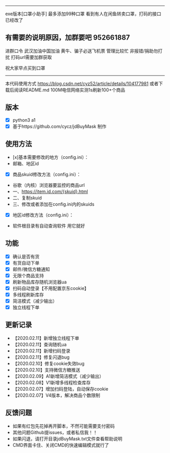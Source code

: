 ****
exe版本[口罩小助手] 最多添加99种口罩
看到有人在闲鱼转卖口罩，打码的接口已经改了

## 有需要的说明原因，加群要吧 952661887

进群口令 武汉加油中国加油
黄牛、骗子必送飞机票
管理比较忙 非报错/捐助勿打扰
打码url需要加群获取

祝大家早点买到口罩
****
本代码使用方式 https://blog.csdn.net/cyz52/article/details/104177981 或者下载后阅读README.md
100M电信网络实测1s刷新100+个商品
## 版本
- [x] python3 a1
- [x] 基于https://github.com/cycz/jdBuyMask 制作

## 使用方法
- [x]基本需要修改的地方（config.ini）：
-  邮箱、地区id

- [x] 商品skuid修改方法（config.ini）：
-  谷歌（内核）浏览器要监控的商品url
-  一、https://item.id.com/{skuid}.html
-  二、复制skuid
-  三、修改或者添加在config.ini内的skuids

- [x] 地区id修改方法（config.ini）：
- 软件根目录有自动查询软件 用它就好

## 功能
- [x] 确认是否有货
- [x] 有货自动下单
- [x] 邮件/微信方糖通知
- [x] 无限个商品支持
- [x] 刷新物品库存随机浏览器ua
- [x] 扫码自动登录【不用配置京东cookie】
- [x] 多线程刷新库存
- [x] 简洁模式（减少输出）
- [x] 独立线程下单

## 更新记录
- 【2020.02.11】新增独立线程下单
- 【2020.02.11】查询随机ua
- 【2020.02.11】新增扫码登录
- 【2020.02.11】修复闪退bug
- 【2020.02.10】修复cookie失效bug
- 【2020.02.10】支持微信方糖推送
- 【2020.02.09】A1新增简洁模式（减少输出）
- 【2020.02.08】V1新增多线程检查库存
- 【2020.02.07】增加扫码登陆，自动保存cookie
- 【2020.02.07】V4版本，解决商品个数限制

## 反馈问题

- 如果有红包先花掉再开脚本，不然可能需要支付密码
- 其他问题Github提issues，或者私信我！！
- 如果闪退，请打开目录jdBuyMask.txt文件查看帮助说明
- CMD界面卡住、关闭CMD的快速编辑模式就行了
